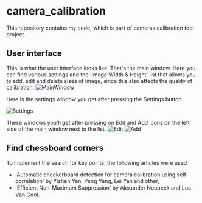 # camera_calibration
This repository contains my code, which is part of cameras calibration tool project.

## User interface
This is what the user interface looks like.
That's the main window. Here you can find various settings and the 'Image Width & Height' list that allows you to add, edit and delete sizes of image, since this also affects the quality of calibration.
![MainWindow](https://user-images.githubusercontent.com/61746700/131347168-d32da3a1-1065-49c1-b255-d8fc0cdc361a.PNG)

Here is the settings window you get after pressing the Settings button.

![Settings](https://user-images.githubusercontent.com/61746700/131347224-e9439467-bf08-4dc0-8b92-1fb2116a06ef.jpg)

These windows you'll get after pressing on Edit and Add icons on the left side of the main window next to the list.
![Edit](https://user-images.githubusercontent.com/61746700/131347700-f1bb6bfc-f013-437c-86d7-8d6f29d6baca.png)
![Add](https://user-images.githubusercontent.com/61746700/131347718-22524536-f56a-401d-ad84-d06f58f5bbb1.png)
## Find chessboard corners
To implement the search for key points, the following articles were used
* 'Automatic checkerboard detection for camera calibration using self-correlation' by Yizhen Yan, Peng Yang, Lei Yan and other;
* 'Efﬁcient Non-Maximum Suppression' by Alexander Neubeck and Luc Van Gool.
